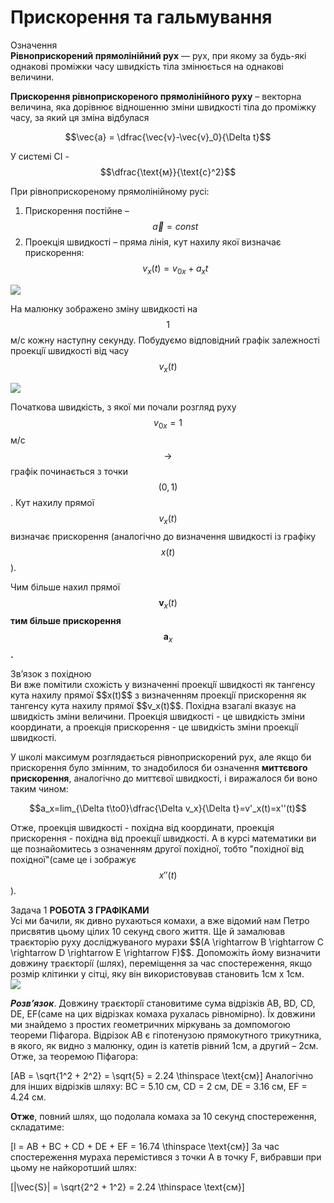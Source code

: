 # Прискорення та гальмування

<div class="eoz-wrap">
<span class="eoz">Означення</span>
<div class="eoz-text">
<b>Рiвноприскорений прямолiнiйний рух</b> — рух, при якому за будь-якi однаковi промiжки часу швидкiсть тiла змiнюється на однаковi величини.
<p></p>
<b>Прискорення рiвноприскореного прямолiнiйного руху</b> – векторна величина, яка дорiвнює вiдношенню змiни швидкостi тiла до промiжку часу, за який ця змiна вiдбулася

$$\vec{a} = \dfrac{\vec{v}-\vec{v}_0}{\Delta t}$$


У системi СI - $$\dfrac{\text{м}}{\text{с}^2}$$

</div>
</div>

При рiвноприскореному прямолiнiйному русi:
1. Прискорення постiйне – $$\vec{a}=const$$
2. Проекцiя швидкостi – пряма лiнiя, кут нахилу якої визначає прискорення:
$$v_x(t)=v_{0x}+a_xt$$

<img class="image"  src="https://rawgit.com/chudaol/ed-era-book-physics/master/images/chapter_2/3.svg" />

На малюнку зображено змiну швидкостi на $$1$$ м/с кожну наступну секунду. Побудуємо вiдповiдний графiк залежностi проекцiї швидкостi вiд часу $$v_x(t)$$

<img class="image"  src="https://rawgit.com/chudaol/ed-era-book-physics/master/images/chapter_2/4.svg" />

Початкова швидкiсть, з якої ми почали розгляд руху $$v_{0x}= 1$$ м/с $$\rightarrow$$ графiк починається з точки $$(0,1)$$. Кут нахилу прямої $$v_x(t)$$ визначає прискорення (аналогiчно до визначення швидкостi iз графiку $$x(t)$$).

<p1>Чим бiльше нахил прямої</p1> $$\boldsymbol v_x(t)$$ <b>тим бiльше прискорення</b> $$\boldsymbol a_x$$<b>.</b>


<div class="add-wrap">
<span class="add">Зв’язок з похiдною</span>
<div class="add-text">
Ви вже помiтили схожiсть у визначеннi проекцiї швидкостi як тангенсу кута нахилу прямої $$x(t)$$ з визначенням проекцiї прискорення як тангенсу кута нахилу прямої $$v_x(t)$$. Похiдна взагалi вказує на швидкiсть змiни величини. Проекцiя швидкостi - це швидкiсть змiни координати, а проекцiя прискорення - це швидкiсть змiни проекцiї швидкостi.

У школi максимум розглядається рiвноприскорений рух, але якщо би прискорення було змiнним, то знадобилося би означення <b>миттєвого прискорення</b>, аналогiчно до миттєвої швидкостi, i виражалося би воно таким чином:

$$a_x=lim_{\Delta t\to0}\dfrac{\Delta v_x}{\Delta t}=v'_x(t)=x''(t)$$

Отже, проекцiя швидкостi - похiдна вiд координати, проекцiя прискорення - похiдна вiд проекцiї швидкостi. А в курсi математики ви ще познайомитесь з означенням другої похiдної, тобто "похiдної вiд похiдної"(саме це i зображує $$x''(t)$$).
</div>
</div>


<div class="task-wrap">
<span class="task">Задача 1</span> <b>РОБОТА З ГРАФIКАМИ</b>
<div class="task-text">
Усi ми бачили, як дивно рухаються комахи, а вже вiдомий нам Петро присвятив цьому цілих 10 секунд свого життя. Ще й замалював траєкторiю руху дослiджуваного мурахи $$(A \rightarrow B \rightarrow C \rightarrow D \rightarrow E \rightarrow F)$$. Допоможiть йому визначити довжину траєкторiї (шлях), перемiщення за час спостереження, якщо розмiр клiтинки у сiтцi, яку вiн використовував становить 1см x 1см.</br>

<img src="https://rawgit.com/chudaol/ed-era-book-physics/master/images/chapter_1/4.svg" class="image"/>


<b><i>Розв’язок</i></b>. Довжину траєкторiї становитиме сума вiдрiзкiв AB, BD, CD, DE, EF(саме на цих вiдрiзках комаха рухалась рiвномiрно). Їх довжини ми знайдемо з простих геометричних мiркувань за домпомогою теореми Пiфагора. Вiдрiзок AB є гiпотенузою прямокутного трикутника, в якого, як видно з малюнку, один із катетiв рiвний 1см, а другий – 2см. Отже, за теоремою Пiфагора:</br>

\[AB = \sqrt{1^2 + 2^2} = \sqrt{5} = 2.24 \thinspace \text{см}\] 
Аналогiчно для iнших вiдрiзкiв шляху: BC = 5.10 см, CD = 2 см, DE = 3.16 см, EF = 4.24 см.</br>
<p> </p>
<b>Отже</b>, повний шлях, що подолала комаха за 10 секунд спостереження, складатиме:</br>

\[l = AB + BC + CD + DE + EF = 16.74 \thinspace \text{см}\]
За час спостереження мураха перемiстився з точки А в точку F, вибравши при цьому
не найкоротший шлях:</br>

\[|\vec{S}| = \sqrt{2^2 + 1^2} = 2.24 \thinspace \text{см}\]
</div>
</div>



	